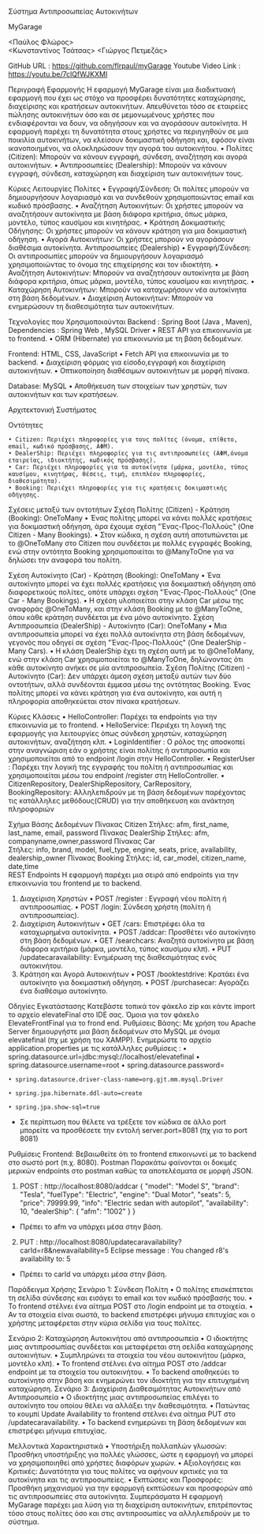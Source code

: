 Σύστημα Αντιπροσωπείας Αυτοκινήτων

MyGarage

<Παύλος Φλώρος>                                
<Κωνσταντίνος Τσάτσας>
<Γιώργος Πετμεζάς>

GitHub URL : https://github.com/flrpaul/myGarage
Youtube Video Link : https://youtu.be/7clQfWJKXMI

Περιγραφή Εφαρμογής
Η εφαρμογή MyGarage είναι μια διαδικτυακή εφαρμογή που έχει ως στόχο να προσφέρει δυνατότητες καταχώρησης, διαχείρισης και κρατήσεων αυτοκινήτων. Απευθύνεται τόσο σε εταιρείες πώλησης αυτοκινήτων όσο και σε μεμονωμένους χρήστες που ενδιαφέρονται να δουν, να οδηγήσουν και να αγοράσουν αυτοκίνητα. Η εφαρμογή παρέχει τη δυνατότητα στους χρήστες να περιηγηθούν σε μια ποικιλία αυτοκινήτων, να κλείσουν δοκιμαστική οδήγηση και, εφόσον είναι ικανοποιημένοι, να ολοκληρώσουν την αγορά του αυτοκινήτου. 
    • Πολίτες (Citizen): Μπορούν να κάνουν εγγραφή, σύνδεση, αναζήτηση και αγορά αυτοκινήτων.
    • Αντιπροσωπείες (Dealership): Μπορούν να κάνουν εγγραφή, σύνδεση, καταχώρηση και διαχείριση των αυτοκινήτων τους. 
      
Κύριες Λειτουργίες
Πολίτες
    • Εγγραφή/Σύνδεση: Οι πολίτες μπορούν να δημιουργήσουν λογαριασμό και να συνδεθούν χρησιμοποιώντας email και κωδικό πρόσβασης.
    • Αναζήτηση Αυτοκινήτων: Οι χρήστες μπορούν να αναζητήσουν αυτοκίνητα με βάση διάφορα κριτήρια, όπως μάρκα, μοντέλο, τύπος καυσίμου και κινητήρας.
    • Κράτηση Δοκιμαστικής Οδήγησης: Οι χρήστες μπορούν να κάνουν κράτηση για μια δοκιμαστική οδήγηση.
    • Αγορά Αυτοκινήτων: Οι χρήστες μπορούν να αγοράσουν διαθέσιμα αυτοκίνητα.
Αντιπροσωπείες (Dealership)
    • Εγγραφή/Σύνδεση: Οι αντιπροσωπίες μπορούν να δημιουργήσουν λογαριασμό χρησιμοποιώντας το όνομα της επιχείρησης και τον ιδιοκτήτη.
    • Αναζήτηση Αυτοκινήτων: Μπορούν να αναζητήσουν αυτοκίνητα με βάση διάφορα κριτήρια, όπως μάρκα, μοντέλο, τύπος καυσίμου και κινητήρας.
    • Καταχώρηση Αυτοκινήτων: Μπορούν να καταχωρήσουν νέα αυτοκίνητα στη βάση δεδομένων.
    • Διαχείριση Αυτοκινήτων: Μπορούν να ενημερώσουν τη διαθεσιμότητα των αυτοκινήτων.
      
Τεχνολογίες που Χρησιμοποιούνται
Backend : Spring Boot (Java , Maven), Dependencies : Spring Web , MySQL Driver
    • REST API για επικοινωνία με το frontend. 
    • ORM (Hibernate) για επικοινωνία με τη βάση δεδομένων. 

Frontend: HTML, CSS, JavaScript 
    • Fetch API για επικοινωνία με το backend. 
    • Διαχείριση φόρμας για είσοδο,εγγραφή και διαχείριση αυτοκινήτων. 
    • Οπτικοποίηση διαθέσιμων αυτοκινήτων με μορφή πίνακα.

Database: MySQL
    • Αποθήκευση των στοιχείων των χρηστών, των αυτοκινήτων και των κρατήσεων.  

Αρχιτεκτονική Συστήματος 

Οντότητες

    • Citizen: Περιέχει πληροφορίες για τους πολίτες (όνομα, επίθετο, email, κωδικό πρόσβασης, ΑΦΜ).
    • DealerShip: Περιέχει πληροφορίες για τις αντιπροσωπείες (ΑΦΜ,όνομα εταιρείας, ιδιοκτήτης, κωδικός πρόσβασης).
    • Car: Περιέχει πληροφορίες για τα αυτοκίνητα (μάρκα, μοντέλο, τύπος καυσίμου, κινητήρας, θέσεις, τιμή, επιπλέον πληροφορίες, διαθεσιμότητα).
    • Booking: Περιέχει πληροφορίες για τις κρατήσεις δοκιμαστικής οδήγησης.

Σχέσεις μεταξύ των οντοτήτων
Σχέση Πολίτης (Citizen) - Κράτηση (Booking):
OneToMany
    • Ένας πολίτης μπορεί να κάνει πολλές κρατήσεις για δοκιμαστική οδήγηση, άρα έχουμε σχέση "Ένας-Προς-Πολλούς" (One Citizen - Many Bookings).
    • Στον κώδικα, η σχέση αυτή αποτυπώνεται με το @OneToMany στο Citizen που συνδέεται με πολλές εγγραφές Booking, ενώ στην οντότητα Booking χρησιμοποιείται το @ManyToOne για να δηλώσει την αναφορά του πολίτη.

Σχέση Αυτοκίνητο (Car) - Κράτηση (Booking):
OneToMany
    • Ένα αυτοκίνητο μπορεί να έχει πολλές κρατήσεις για δοκιμαστική οδήγηση από διαφορετικούς πολίτες, οπότε υπάρχει σχέση "Ένας-Προς-Πολλούς" (One Car - Many Bookings).
    • Η σχέση υλοποιείται στην κλάση Car μέσω της αναφοράς @OneToMany, και στην κλάση Booking με το @ManyToOne, όπου κάθε κράτηση συνδέεται με ένα μόνο αυτοκίνητο.
Σχέση Αντιπροσωπεία (DealerShip) - Αυτοκίνητο (Car):
OneToMany
    • Μια αντιπροσωπεία μπορεί να έχει πολλά αυτοκίνητα στη βάση δεδομένων, γεγονός που οδηγεί σε σχέση "Ένας-Προς-Πολλούς" (One DealerShip - Many Cars).
    • Η κλάση DealerShip έχει τη σχέση αυτή με το @OneToMany, ενώ στην κλάση Car χρησιμοποιείται το @ManyToOne, δηλώνοντας ότι κάθε αυτοκίνητο ανήκει σε μία αντιπροσωπεία.
Σχέση Πολίτης (Citizen) - Αυτοκίνητο (Car):
Δεν υπάρχει άμεση σχέση μεταξύ αυτών των δύο οντοτήτων, αλλά συνδέονται έμμεσα μέσω της οντότητας Booking. Ένας πολίτης μπορεί να κάνει κράτηση για ένα αυτοκίνητο, και αυτή η πληροφορία αποθηκεύεται στον πίνακα κρατήσεων.

Κύριες Κλάσεις
    • HelloController: Παρέχει τα endpoints για την επικοινωνία με το frontend.
    • HelloService: Περιέχει τη λογική της εφαρμογής για λειτουργίες όπως σύνδεση χρηστών, καταχώρηση αυτοκινήτων, αναζήτηση κλπ.
    • LoginIdentifier : Ο ρόλος της αποσκοπεί στην αναγνώριση εάν ο χρήστης είναι πολίτης ή αντιπροσωπία και χρησιμοποιείται από το endpoint /login στην HelloController.
    • RegisterUser : Παρέχει την λογική της εγγραφής του πολίτη ή αντιπροσωπίας και χρησιμοποιείται μέσω του endpoint /register στη HelloController.
    • CitizenRepository, DealerShipRepository, CarRepository, BookingRepository: Αλληλεπιδρούν με τη βάση δεδομένων παρέχοντας τις κατάλληλες μεθόδους(CRUD) για την αποθήκευση και ανάκτηση πληροφοριών
      
Σχήμα Βάσης Δεδομένων
Πίνακας Citizen
	Στήλες: afm, first_name, last_name, email, password
Πίνακας DealerShip 
	Στήλες: afm, companyname,owner,password
Πίνακας Car 	
	Στήλες: info, brand, model, fuel_type, engine, seats, price, availability, dealership_owner
Πίνακας Booking 
	Στήλες: id, car_model, citizen_name, date,time	
REST Endpoints
Η εφαρμογή παρέχει μια σειρά από endpoints για την επικοινωνία του frontend με το backend.
1. Διαχείριση Χρηστών
    • POST /register : Εγγραφή νέου πολίτη ή αντιπροσωπίας.
    • POST /login: Σύνδεση χρήστη (πολίτη ή αντιπροσωπείας).
2. Διαχείριση Αυτοκινήτων
    • GET /cars: Επιστρέφει όλα τα καταχωρημένα αυτοκίνητα.
    • POST /addcar: Προσθέτει νέο αυτοκίνητο στη βάση δεδομένων.
    • GET /searchcars: Αναζητά αυτοκίνητα με βάση διάφορα κριτήρια (μάρκα, μοντέλο, τύπος καυσίμου κλπ).
    • PUT /updatecaravailability: Ενημέρωση της διαθεσιμότητας ενός αυτοκινήτου.
3. Κράτηση και Αγορά Αυτοκινήτων
    • POST /booktestdrive: Κρατάει ένα αυτοκίνητο για δοκιμαστική οδήγηση.
    • POST /purchasecar: Αγοράζει ένα διαθέσιμο αυτοκίνητο.

Οδηγίες Εγκατάστασης 
Κατεβάστε τοπικά τον φάκελο zip και κάντε import το αρχείο elevateFinal στο ΙDE σας.
Όμοια για τον φάκελο ElevateFrontFinal για το frond end.
Ρυθμίσεις Βάσης: 
Με χρήση του Apache Server δημιουργήστε μια βάση δεδομένων στο MySQL με όνομα elevatefinal (πχ με χρήση του XAMPP).
Ενημερώστε το αρχείο application.properties με τις κατάλληλες ρυθμίσεις :
    • spring.datasource.url=jdbc:mysql://localhost/elevatefinal 
    • spring.datasource.username=root
    • spring.datasource.password=
      
    • spring.datasource.driver-class-name=org.gjt.mm.mysql.Driver
      
    • spring.jpa.hibernate.ddl-auto=create
      
    • spring.jpa.show-sql=true

* Σε περίπτωση που θέλετε να τρέξετε τον κώδικα σε άλλο port μπορείτε να προσθέσετε την εντολή server.port=8081 (πχ για το port 8081)

Ρυθμίσεις Frontend: 
Βεβαιωθείτε ότι το frontend επικοινωνεί με το backend στο σωστό port (π.χ. 8080). 
Postman
Παρακάτω φαίνονται οι δοκιμές μερικών endpoints στο postman καθώς τα αποτελέσματα σε μορφή JSON.
1) POST :  http://localhost:8080/addcar
{
  "model": "Model S",
  "brand": "Tesla",
  "fuelType": "Electric",
  "engine": "Dual Motor",
  "seats": 5,
  "price": 79999.99,
  "info": "Electric sedan with autopilot",
  "availability": 10,
  "dealerShip": {
    "afm": "1002"
  }
}
* Πρέπει το afm να υπάρχει μέσα στην βάση.

2) PUT : http://localhost:8080/updatecaravailability?carId=r8&newavailability=5
Eclipse message : You changed r8's availability to: 5
* Πρέπει το carId να υπάρχει μέσα στην βάση.

Παράδειγμα Χρήσης 
Σενάριο 1: Σύνδεση Πολίτη 
    • Ο πολίτης επισκέπτεται τη σελίδα σύνδεσης και εισάγει το email και τον κωδικό πρόσβασής του.
    • Το frontend στέλνει ένα αίτημα POST στο /login endpoint με τα στοιχεία.
    • Αν τα στοιχεία είναι σωστά, το backend επιστρέφει μήνυμα επιτυχίας και ο χρήστης μεταφέρεται στην κύρια σελίδα για τους πολίτες. 

Σενάριο 2: Καταχώρηση Αυτοκινήτου από αντιπροσωπεία 
    • Ο ιδιοκτήτης μιας αντιπροσωπίας συνδέεται και μεταφέρεται στη σελίδα καταχώρησης αυτοκινήτων.
    • Συμπληρώνει τα στοιχεία του νέου αυτοκινήτου (μάρκα, μοντέλο κλπ).
    • Το frontend στέλνει ένα αίτημα POST στο /addcar endpoint με τα στοιχεία του αυτοκινήτου.
    • Το backend αποθηκεύει το αυτοκίνητο στην βάση και ενημερώνει τον ιδιοκτήτη για την επιτυχημένη καταχώρηση. 
Σενάριο 3: Διαχείριση Διαθεσιμότητας Αυτοκινήτων από Αντιπροσωπεία
    • Ο ιδιοκτήτης μιας αντιπροσωπείας επιλέγει το αυτοκίνητο του οποίου θέλει να αλλάξει την διαθεσιμότητα.
    • Πατώντας το κουμπί Update Availability το frontend στέλνει ένα αίτημα PUT στο /updatecaravailability.
    • Το backend ενημερώνει τη βάση δεδομένων και επιστρέφει μήνυμα επιτυχίας.

Μελλοντικά Χαρακτηριστικά 
    • Υποστήριξη πολλαπλών γλωσσών: Προσθήκη υποστήριξης για πολλές γλώσσες, ώστε η εφαρμογή να μπορεί να χρησιμοποιηθεί από χρήστες διαφόρων χωρών.
    • Αξιολογήσεις και Κριτικές: Δυνατότητα για τους πολίτες να αφήνουν κριτικές για τα αυτοκίνητα και τις αντιπροσωπείες.
    • Εκπτώσεις και Προσφορές: Προσθήκη μηχανισμού για την εφαρμογή εκπτώσεων και προσφορών από τις αντιπροσωπείες στα αυτοκίνητα. 
Συμπεράσματα
Η εφαρμογή MyGarage παρέχει μια λύση για τη διαχείριση αυτοκινήτων, επιτρέποντας τόσο στους πολίτες όσο και στις αντιπροσωπίες να αλληλεπιδρούν με το σύστημα.


      
